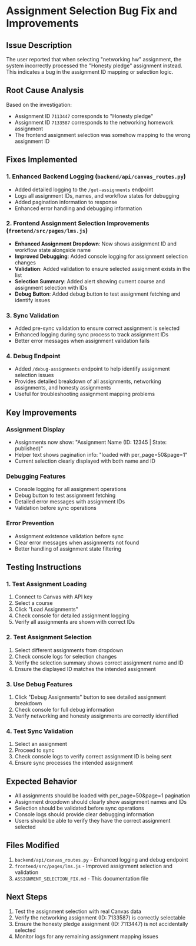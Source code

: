 # Assignment Selection Bug Fix and Improvements

## Issue Description
The user reported that when selecting "networking hw" assignment, the system incorrectly processed the "Honesty pledge" assignment instead. This indicates a bug in the assignment ID mapping or selection logic.

## Root Cause Analysis
Based on the investigation:
- Assignment ID `7113447` corresponds to "Honesty pledge"
- Assignment ID `7133587` corresponds to the networking homework assignment
- The frontend assignment selection was somehow mapping to the wrong assignment ID

## Fixes Implemented

### 1. Enhanced Backend Logging (`backend/api/canvas_routes.py`)
- Added detailed logging to the `/get-assignments` endpoint
- Logs all assignment IDs, names, and workflow states for debugging
- Added pagination information to response
- Enhanced error handling and debugging information

### 2. Frontend Assignment Selection Improvements (`frontend/src/pages/lms.js`)
- **Enhanced Assignment Dropdown**: Now shows assignment ID and workflow state alongside name
- **Improved Debugging**: Added console logging for assignment selection changes
- **Validation**: Added validation to ensure selected assignment exists in the list
- **Selection Summary**: Added alert showing current course and assignment selection with IDs
- **Debug Button**: Added debug button to test assignment fetching and identify issues

### 3. Sync Validation
- Added pre-sync validation to ensure correct assignment is selected
- Enhanced logging during sync process to track assignment IDs
- Better error messages when assignment validation fails

### 4. Debug Endpoint
- Added `/debug-assignments` endpoint to help identify assignment selection issues
- Provides detailed breakdown of all assignments, networking assignments, and honesty assignments
- Useful for troubleshooting assignment mapping problems

## Key Improvements

### Assignment Display
- Assignments now show: "Assignment Name (ID: 12345 | State: published)"
- Helper text shows pagination info: "loaded with per_page=50&page=1"
- Current selection clearly displayed with both name and ID

### Debugging Features
- Console logging for all assignment operations
- Debug button to test assignment fetching
- Detailed error messages with assignment IDs
- Validation before sync operations

### Error Prevention
- Assignment existence validation before sync
- Clear error messages when assignments not found
- Better handling of assignment state filtering

## Testing Instructions

### 1. Test Assignment Loading
1. Connect to Canvas with API key
2. Select a course
3. Click "Load Assignments" 
4. Check console for detailed assignment logging
5. Verify all assignments are shown with correct IDs

### 2. Test Assignment Selection
1. Select different assignments from dropdown
2. Check console logs for selection changes
3. Verify the selection summary shows correct assignment name and ID
4. Ensure the displayed ID matches the intended assignment

### 3. Use Debug Features
1. Click "Debug Assignments" button to see detailed assignment breakdown
2. Check console for full debug information
3. Verify networking and honesty assignments are correctly identified

### 4. Test Sync Validation
1. Select an assignment
2. Proceed to sync
3. Check console logs to verify correct assignment ID is being sent
4. Ensure sync processes the intended assignment

## Expected Behavior
- All assignments should be loaded with per_page=50&page=1 pagination
- Assignment dropdown should clearly show assignment names and IDs
- Selection should be validated before sync operations
- Console logs should provide clear debugging information
- Users should be able to verify they have the correct assignment selected

## Files Modified
1. `backend/api/canvas_routes.py` - Enhanced logging and debug endpoint
2. `frontend/src/pages/lms.js` - Improved assignment selection and validation
3. `ASSIGNMENT_SELECTION_FIX.md` - This documentation file

## Next Steps
1. Test the assignment selection with real Canvas data
2. Verify the networking assignment (ID: 7133587) is correctly selectable
3. Ensure the honesty pledge assignment (ID: 7113447) is not accidentally selected
4. Monitor logs for any remaining assignment mapping issues 
